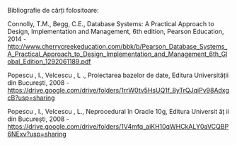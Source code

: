 Bibliografie de cărți folositoare:

Connolly, T.M., Begg, C.E., Database Systems: A Practical Approach to Design, Implementation and Management, 6th edition, Pearson Education, 2014 - http://www.cherrycreekeducation.com/bbk/b/Pearson_Database_Systems_A_Practical_Approach_to_Design_Implementation_and_Management_6th_Global_Edition_1292061189.pdf

Popescu , I., Velcescu , L ., Proiectarea bazelor de date, Editura Universității din București, 2008 - https://drive.google.com/drive/folders/1rrW0tv5HsUQ1f_8yTrQJqiPv98AdxgcB?usp=sharing

Popescu , I., Velcescu , L., Neprocedural în Oracle 10g, Editura Universit ăț ii din București, 2008 - https://drive.google.com/drive/folders/1V4mfq_aiKH10qWHCkALY0aVCQBP6NExv?usp=sharing
